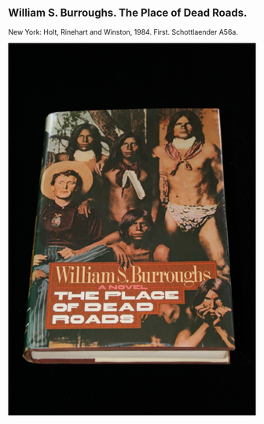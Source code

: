 ## William S. Burroughs. The Place of Dead Roads.

New York: Holt, Rinehart and Winston, 1984. First. Schottlaender A56a.

![The Place of Dead Roads](../assets/images/the-place-of-dead-roads-2.jpg)
